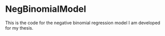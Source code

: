# NegBinomialModel
This is the code for the negative binomial regression model I am developed for my thesis.
